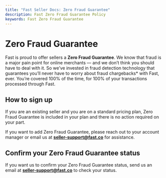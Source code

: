 ```yaml
---
title: "Fast Seller Docs: Zero Fraud Guarantee"
description: Fast Zero Fraud Guarantee Policy
keywords: Fast Zero Fraud Guarantee
---
```


# Zero Fraud Guarantee

Fast is proud to offer sellers a **Zero Fraud Guarantee**. We know that fraud is a major pain point for online merchants — and we don’t think you should have to deal with it. So we’ve invested in fraud detection technology that guarantees you’ll never have to worry about fraud chargebacks\* with Fast, ever. You’re covered 100% of the time, for 100% of your transactions processed through Fast.

## How to sign up

If you are an existing seller and you are on a standard pricing plan, Zero Fraud Guarantee is included in your plan and there is no action required on your part.

If you want to add Zero Fraud Guarantee, please reach out to your account manager or email us at [**seller-support@fast.co**](mailto:seller-support@fast.co) for assistance.

## Confirm your Zero Fraud Guarantee status

If you want us to confirm your Zero Fraud Guarantee status, send us an email at [**seller-support@fast.co**](mailto:seller-support@fast.co) to check your status.

